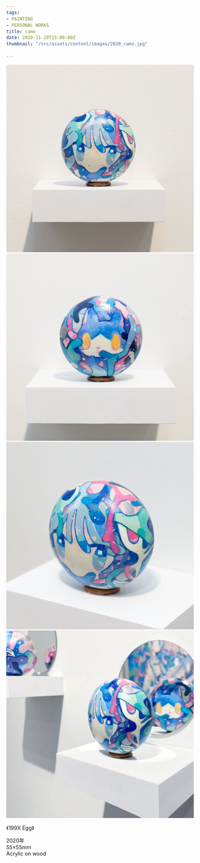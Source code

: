 ```yaml
---
tags:
- PAINTING
- PERSONAL WORKS
title: camo
date: 2020-11-20T15:00:00Z
thumbnail: "/src/assets/content/images/2020_camo.jpg"

---
```

![](/src/assets/content/images/2020_camo.jpg)![](/src/assets/content/images/2020_camo2.jpg)![](/src/assets/content/images/2020_camo3.jpg)![](/src/assets/content/images/2020_camo4.jpg)

《199X Egg》

2020年  
55×55mm  
Acrylic on wood